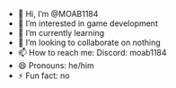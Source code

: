 - 👋 Hi, I’m @MOAB1184
- 👀 I’m interested in game development
- 🌱 I’m currently learning 
- 💞️ I’m looking to collaborate on nothing
- 📫 How to reach me: Discord: moab1184
- 😄 Pronouns: he/him
- ⚡ Fun fact: no

<!---
MOAB1184/MOAB1184 is a ✨ special ✨ repository because its `README.md` (this file) appears on your GitHub profile.
You can click the Preview link to take a look at your changes.
--->
